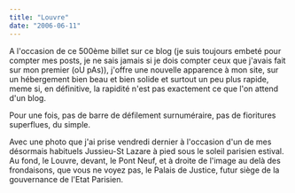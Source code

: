 ```yaml
---
title: "Louvre"
date: "2006-06-11"
---
```


A l'occasion de ce 500ème billet sur ce blog (je suis toujours embeté pour compter mes posts, je ne sais jamais si je dois compter ceux que j'avais fait sur mon premier (oU pAs)), j'offre une nouvelle apparence à mon site, sur un hébergement bien beau et bien solide et surtout un peu plus rapide, meme si, en définitive, la rapidité n'est pas exactement ce que l'on attend d'un blog.

Pour une fois, pas de barre de défilement surnuméraire, pas de fioritures superflues, du simple.

Avec une photo que j'ai prise vendredi dernier à l'occasion d'un de mes désormais habituels Jussieu-St Lazare à pied sous le soleil parisien estival. Au fond, le Louvre, devant, le Pont Neuf, et à droite de l'image au delà des frondaisons, que vous ne voyez pas, le Palais de Justice, futur siège de la gouvernance de l'Etat Parisien.
